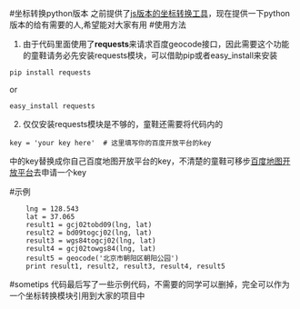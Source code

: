#坐标转换python版本
之前提供了[js版本的坐标转换工具](https://github.com/wandergis/coordtransform)，现在提供一下python版本的给有需要的人,希望能对大家有用
#使用方法
1. 由于代码里面使用了**requests**来请求百度geocode接口，因此需要这个功能的童鞋请务必先安装requests模块，可以借助pip或者easy_install来安装
```
pip install requests
```
or
```
easy_install requests
```
2. 仅仅安装requests模块是不够的，童鞋还需要将代码内的
```
key = 'your key here'  # 这里填写你的百度开放平台的key
```
中的key替换成你自己百度地图开放平台的key，不清楚的童鞋可移步[百度地图开放平台](http://developer.baidu.com/map/index.php?title=首页)去申请一个key

#示例
```
	lng = 128.543
    lat = 37.065
    result1 = gcj02tobd09(lng, lat)
    result2 = bd09togcj02(lng, lat)
    result3 = wgs84togcj02(lng, lat)
    result4 = gcj02towgs84(lng, lat)
    result5 = geocode('北京市朝阳区朝阳公园')
    print result1, result2, result3, result4, result5
```

#sometips
代码最后写了一些示例代码，不需要的同学可以删掉，完全可以作为一个坐标转换模块引用到大家的项目中
